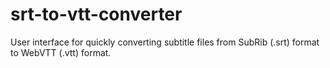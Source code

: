 srt-to-vtt-converter
====================

User interface for quickly converting subtitle files from SubRib (.srt) format to WebVTT (.vtt) format.
